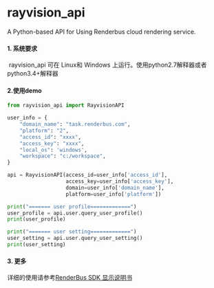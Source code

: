 rayvision_api
=============
A Python-based API for Using Renderbus cloud rendering service.

#### 1. 系统要求

​        rayvision_api 可在 Linux和 Windows 上运行。使用python2.7解释器或者python3.4+解释器  

#### 2.使用demo

```python
from rayvision_api import RayvisionAPI

user_info = {
    "domain_name": "task.renderbus.com",
    "platform": "2",
    "access_id": "xxxx",
    "access_key": "xxxx",
    "local_os": 'windows',
    "workspace": "c:/workspace",
}

api = RayvisionAPI(access_id=user_info['access_id'],
                   access_key=user_info['access_key'],
                   domain=user_info['domain_name'],
                   platform=user_info['platform'])

print("======= user profile=============")
user_profile = api.user.query_user_profile()
print(user_profile)

print("======= user setting=============")
user_setting = api.user.query_user_setting()
print(user_setting)
```

#### 3. 更多

详细的使用请参考[RenderBus SDK 显示说明书]( https://renderbus.readthedocs.io/zh/latest/index.html  "SDK详细说明书")